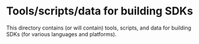 # Tools/scripts/data for building SDKs

This directory contains (or will contain) tools, scripts, and data for building
SDKs (for various languages and platforms).

